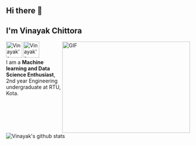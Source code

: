 
## Hi there 👋
## I'm **Vinayak Chittora**

<img align="right" height="250" width="350" alt="GIF" src="https://remakelearning.org/wp-content/uploads/2020/01/122.gif" />

<a href="https://www.linkedin.com/in/vinayak-chittora/">
  <img align="left" alt="Vinayak's LinkdeIn" width="44px" src="https://cdn.jsdelivr.net/npm/simple-icons@v3/icons/linkedin.svg" />
</a>
<a href="https://www.kaggle.com/vinayakchittora/account">
  <img align="left" alt="Vinayak's Kaggle" width="44px" src="https://cdn.jsdelivr.net/npm/simple-icons@3.1.0/icons/kaggle.svg" />
</a>
<br />
<br />
<p></p>

I am a **Machine learning and Data Science Enthusiast**, 2nd year Engineering undergraduate at RTU, Kota.

![Vinayak's github stats](https://github-readme-stats.vercel.app/api?username=Vinayak409&show_icons=true&hide_border=true)
